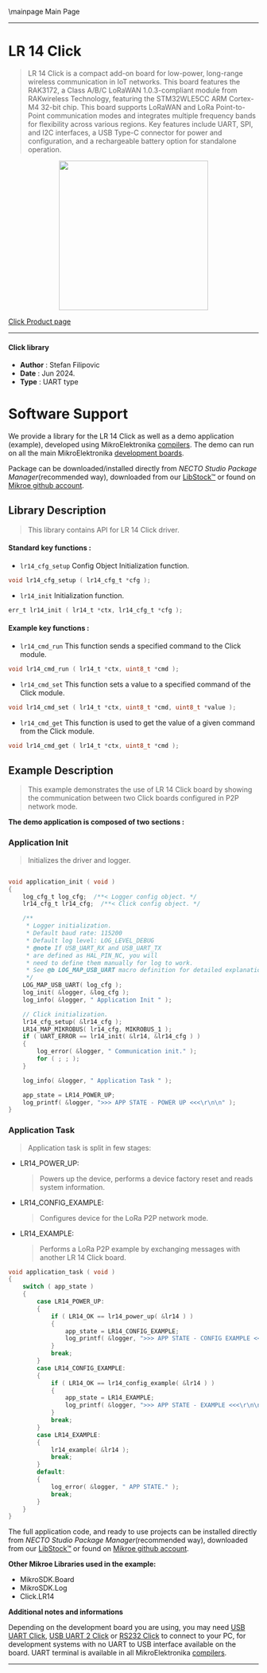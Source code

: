 \mainpage Main Page

---
# LR 14 Click

> LR 14 Click is a compact add-on board for low-power, long-range wireless communication in IoT networks. This board features the RAK3172, a Class A/B/C LoRaWAN 1.0.3-compliant module from RAKwireless Technology, featuring the STM32WLE5CC ARM Cortex-M4 32-bit chip. This board supports LoRaWAN and LoRa Point-to-Point communication modes and integrates multiple frequency bands for flexibility across various regions. Key features include UART, SPI, and I2C interfaces, a USB Type-C connector for power and configuration, and a rechargeable battery option for standalone operation.

<p align="center">
  <img src="https://download.mikroe.com/images/click_for_ide/lr14_click.png" height=300px>
</p>

[Click Product page](https://www.mikroe.com/lr-14-click)

---


#### Click library

- **Author**        : Stefan Filipovic
- **Date**          : Jun 2024.
- **Type**          : UART type


# Software Support

We provide a library for the LR 14 Click
as well as a demo application (example), developed using MikroElektronika
[compilers](https://www.mikroe.com/necto-studio).
The demo can run on all the main MikroElektronika [development boards](https://www.mikroe.com/development-boards).

Package can be downloaded/installed directly from *NECTO Studio Package Manager*(recommended way), downloaded from our [LibStock&trade;](https://libstock.mikroe.com) or found on [Mikroe github account](https://github.com/MikroElektronika/mikrosdk_click_v2/tree/master/clicks).

## Library Description

> This library contains API for LR 14 Click driver.

#### Standard key functions :

- `lr14_cfg_setup` Config Object Initialization function.
```c
void lr14_cfg_setup ( lr14_cfg_t *cfg );
```

- `lr14_init` Initialization function.
```c
err_t lr14_init ( lr14_t *ctx, lr14_cfg_t *cfg );
```

#### Example key functions :

- `lr14_cmd_run` This function sends a specified command to the Click module.
```c
void lr14_cmd_run ( lr14_t *ctx, uint8_t *cmd );
```

- `lr14_cmd_set` This function sets a value to a specified command of the Click module.
```c
void lr14_cmd_set ( lr14_t *ctx, uint8_t *cmd, uint8_t *value );
```

- `lr14_cmd_get` This function is used to get the value of a given command from the Click module.
```c
void lr14_cmd_get ( lr14_t *ctx, uint8_t *cmd );
```

## Example Description

> This example demonstrates the use of LR 14 Click board by showing the communication between two Click boards configured in P2P network mode.

**The demo application is composed of two sections :**

### Application Init

> Initializes the driver and logger.

```c

void application_init ( void )
{
    log_cfg_t log_cfg;  /**< Logger config object. */
    lr14_cfg_t lr14_cfg;  /**< Click config object. */

    /** 
     * Logger initialization.
     * Default baud rate: 115200
     * Default log level: LOG_LEVEL_DEBUG
     * @note If USB_UART_RX and USB_UART_TX 
     * are defined as HAL_PIN_NC, you will 
     * need to define them manually for log to work. 
     * See @b LOG_MAP_USB_UART macro definition for detailed explanation.
     */
    LOG_MAP_USB_UART( log_cfg );
    log_init( &logger, &log_cfg );
    log_info( &logger, " Application Init " );

    // Click initialization.
    lr14_cfg_setup( &lr14_cfg );
    LR14_MAP_MIKROBUS( lr14_cfg, MIKROBUS_1 );
    if ( UART_ERROR == lr14_init( &lr14, &lr14_cfg ) ) 
    {
        log_error( &logger, " Communication init." );
        for ( ; ; );
    }

    log_info( &logger, " Application Task " );

    app_state = LR14_POWER_UP;
    log_printf( &logger, ">>> APP STATE - POWER UP <<<\r\n\n" );
}

```

### Application Task

> Application task is split in few stages:
 - LR14_POWER_UP: 
   > Powers up the device, performs a device factory reset and reads system information.
 - LR14_CONFIG_EXAMPLE: 
   > Configures device for the LoRa P2P network mode.
 - LR14_EXAMPLE:
   > Performs a LoRa P2P example by exchanging messages with another LR 14 Click board.

```c
void application_task ( void )
{
    switch ( app_state )
    {
        case LR14_POWER_UP:
        {
            if ( LR14_OK == lr14_power_up( &lr14 ) )
            {
                app_state = LR14_CONFIG_EXAMPLE;
                log_printf( &logger, ">>> APP STATE - CONFIG EXAMPLE <<<\r\n\n" );
            }
            break;
        }
        case LR14_CONFIG_EXAMPLE:
        {
            if ( LR14_OK == lr14_config_example( &lr14 ) )
            {
                app_state = LR14_EXAMPLE;
                log_printf( &logger, ">>> APP STATE - EXAMPLE <<<\r\n\n" );
            }
            break;
        }
        case LR14_EXAMPLE:
        {
            lr14_example( &lr14 );
            break;
        }
        default:
        {
            log_error( &logger, " APP STATE." );
            break;
        }
    }
}
```

The full application code, and ready to use projects can be installed directly from *NECTO Studio Package Manager*(recommended way), downloaded from our [LibStock&trade;](https://libstock.mikroe.com) or found on [Mikroe github account](https://github.com/MikroElektronika/mikrosdk_click_v2/tree/master/clicks).

**Other Mikroe Libraries used in the example:**

- MikroSDK.Board
- MikroSDK.Log
- Click.LR14

**Additional notes and informations**

Depending on the development board you are using, you may need
[USB UART Click](https://www.mikroe.com/usb-uart-click),
[USB UART 2 Click](https://www.mikroe.com/usb-uart-2-click) or
[RS232 Click](https://www.mikroe.com/rs232-click) to connect to your PC, for
development systems with no UART to USB interface available on the board. UART
terminal is available in all MikroElektronika
[compilers](https://shop.mikroe.com/compilers).

---
